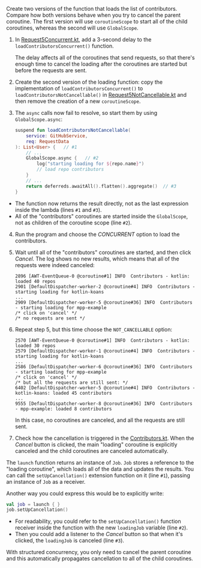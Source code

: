Create two versions of the function that loads the list of contributors. Compare how both versions behave when you try to
cancel the parent coroutine. The first version will use `coroutineScope` to start all of the child coroutines,
whereas the second will use `GlobalScope`.

1. In [Request5Concurrent.kt](course://Coroutines/Canceling/src/tasks/Request5Concurrent.kt), add a 3-second delay to the `loadContributorsConcurrent()` function.

   The delay affects all of the coroutines that send requests, so that there's enough time to cancel the loading
   after the coroutines are started but before the requests are sent.

2. Create the second version of the loading function: copy the implementation of `loadContributorsConcurrent()` to
   `loadContributorsNotCancellable()` in [Request5NotCancellable.kt](course://Coroutines/Canceling/src/tasks/Request5NotCancellable.kt) and then remove the creation of a new `coroutineScope`.
3. The `async` calls now fail to resolve, so start them by using `GlobalScope.async`:

    ```kotlin
    suspend fun loadContributorsNotCancellable(
        service: GitHubService,
        req: RequestData
    ): List<User> {   // #1
        // ...
        GlobalScope.async {   // #2
            log("starting loading for ${repo.name}")
            // load repo contributors
        }
        // ...
        return deferreds.awaitAll().flatten().aggregate()  // #3
    }
    ```

  * The function now returns the result directly, not as the last expression inside the lambda (lines `#1` and `#3`).
  * All of the "contributors" coroutines are started inside the `GlobalScope`, not as children of the coroutine scope
    (line `#2`).

4. Run the program and choose the _CONCURRENT_ option to load the contributors.
5. Wait until all of the "contributors" coroutines are started, and then click _Cancel_. The log shows no new results,
   which means that all of the requests were indeed canceled:

    ```text
    2896 [AWT-EventQueue-0 @coroutine#1] INFO  Contributors - kotlin: loaded 40 repos
    2901 [DefaultDispatcher-worker-2 @coroutine#4] INFO  Contributors - starting loading for kotlin-koans
    ...
    2909 [DefaultDispatcher-worker-5 @coroutine#36] INFO  Contributors - starting loading for mpp-example
    /* click on 'cancel' */
    /* no requests are sent */
    ```

6. Repeat step 5, but this time choose the `NOT_CANCELLABLE` option:

    ```text
    2570 [AWT-EventQueue-0 @coroutine#1] INFO  Contributors - kotlin: loaded 30 repos
    2579 [DefaultDispatcher-worker-1 @coroutine#4] INFO  Contributors - starting loading for kotlin-koans
    ...
    2586 [DefaultDispatcher-worker-6 @coroutine#36] INFO  Contributors - starting loading for mpp-example
    /* click on 'cancel' */
    /* but all the requests are still sent: */
    6402 [DefaultDispatcher-worker-5 @coroutine#4] INFO  Contributors - kotlin-koans: loaded 45 contributors
    ...
    9555 [DefaultDispatcher-worker-8 @coroutine#36] INFO  Contributors - mpp-example: loaded 8 contributors
    ```

   In this case, no coroutines are canceled, and all the requests are still sent.

7. Check how the cancellation is triggered in the [Contributors.kt](course://Coroutines/Canceling/src/contributors/Contributors.kt). When the _Cancel_ button is clicked,
   the main "loading" coroutine is explicitly canceled and the child coroutines are canceled automatically.

The `launch` function returns an instance of `Job`. `Job` stores a reference to the "loading coroutine", which loads
all of the data and updates the results. You can call the `setUpCancellation()` extension function on it (line `#1`),
passing an instance of `Job` as a receiver.

Another way you could express this would be to explicitly write:

```kotlin
val job = launch { }
job.setUpCancellation()
```

* For readability, you could refer to the `setUpCancellation()` function receiver inside the function with the
  new `loadingJob` variable (line `#2`).
* Then you could add a listener to the _Cancel_ button so that when it's clicked, the `loadingJob` is canceled (line `#3`).

With structured concurrency, you only need to cancel the parent coroutine and this automatically propagates cancellation
to all of the child coroutines.